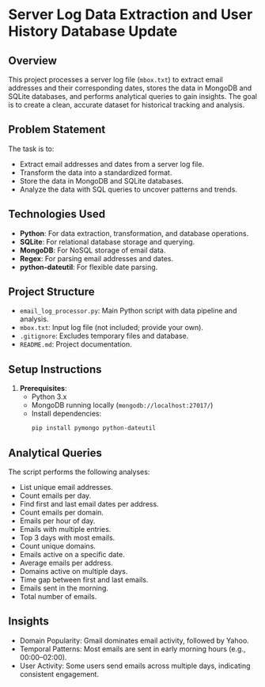# Server Log Data Extraction and User History Database Update

## Overview
This project processes a server log file (`mbox.txt`) to extract email addresses and their corresponding dates, stores the data in MongoDB and SQLite databases, and performs analytical queries to gain insights. The goal is to create a clean, accurate dataset for historical tracking and analysis.

## Problem Statement
The task is to:
- Extract email addresses and dates from a server log file.
- Transform the data into a standardized format.
- Store the data in MongoDB and SQLite databases.
- Analyze the data with SQL queries to uncover patterns and trends.

## Technologies Used
- **Python**: For data extraction, transformation, and database operations.
- **SQLite**: For relational database storage and querying.
- **MongoDB**: For NoSQL storage of email data.
- **Regex**: For parsing email addresses and dates.
- **python-dateutil**: For flexible date parsing.

## Project Structure
- `email_log_processor.py`: Main Python script with data pipeline and analysis.
- `mbox.txt`: Input log file (not included; provide your own).
- `.gitignore`: Excludes temporary files and database.
- `README.md`: Project documentation.

## Setup Instructions
1. **Prerequisites**:
   - Python 3.x
   - MongoDB running locally (`mongodb://localhost:27017/`)
   - Install dependencies:
     ```bash
     pip install pymongo python-dateutil

## Analytical Queries
The script performs the following analyses:

- List unique email addresses.
- Count emails per day.
- Find first and last email dates per address.
- Count emails per domain.
- Emails per hour of day.
- Emails with multiple entries.
- Top 3 days with most emails.
- Count unique domains.
- Emails active on a specific date.
- Average emails per address.
- Domains active on multiple days.
- Time gap between first and last emails.
- Emails sent in the morning.
- Total number of emails.

## Insights
- Domain Popularity: Gmail dominates email activity, followed by Yahoo.
- Temporal Patterns: Most emails are sent in early morning hours (e.g., 00:00–02:00).
- User Activity: Some users send emails across multiple days, indicating consistent engagement.

